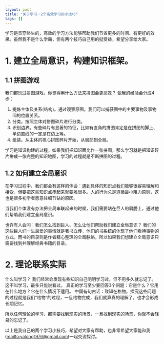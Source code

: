 ```yaml
---
layout: post
title: "关于学习－2个高效学习的小技巧"
tags: []
---
```


学习是贯穿终生的，高效的学习方法能够帮助我们节省更多的时间、有更好的效果。虽然我不是什么学霸，但有两个技巧自己用的挺受益，希望分享给大家。

# 1. 建立全局意识，构建知识框架。

## 1.1 拼图游戏
  我们都玩过拼图游戏，你觉得用什么方法来拼图会更高效？
  依我的经验会分成4步：
  1. 提炼主体及关系(结构)。通过观察原图，我们可以捕获图中的主要事物及事物间的位置关系。
  2. 分类。按照主体对拼图碎片进行分类。
  3. 识别边界。有些碎片有显著的特征，比如有直角的拼图肯定是在拼图的脚上、单边直线的一定是在边上等。
  4. 组装。从主体的核心拼图碎片开始，从局部到全局。

  学习是知识构建的过程。如果我们把知识面比作一张拼图，那么学习就是把知识碎片拼成一张完整的知识地图，学习的过程就是不断拼图的过程。

## 1.2 如何建立全局意识

  在学习过程中，我们都会有这样的体会：遇到具体的知识点我们能够很容易理解和接受，但要把这些知识点串起来就要难很多。人的行为总是遵循最小阻力原则，这也是很多初学者愿意往细节钻的原因。

  当我们个体没有办法把全局串联起来的时候，我们需要站在巨人的肩膀上，通过他们帮助我们建立全局意识。

  也许有人会问：我们怎么找到巨人、怎么让他们帮助我们建立全局意识？ 我们的这些巨人们一生最爱的事情就是著书立传，他们的书系统的体现了他们看待事物的方式。而书的目录则是作者精心整理的全局脉络，所以如果我们想建立全局意识只需要找到并理解经典书籍的目录。

# 2. 理论联系实际

  什么叫学习？ 我们经常会发现有些知识自己明明学习过，但不用多久就忘记了。这不叫学习，最多只能说看过。
  真正的学习至少要回答3个问题：它是什么？它用在什么地方？它在什么情况下适用。
  中国有句古话：致知在格物。探究这些问题的过程就是我们“格物”的过程，一旦格物完成，我们就算真的理解了，也才会形成长期记忆。

  所以任何理论的学习，都需要找到现实的场景，一旦找到现实的场景，你就不会轻易的忘记了。

以上是我自己的两个学习小技巧，希望对大家有帮助，也非常希望大家能和我(<mailto:yalong1976@gmail.com>)一起交流探讨。
